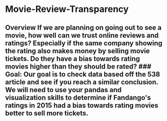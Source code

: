 # Movie-Review-Transparency
## Overview  If we are planning on going out to see a movie, how well can we trust online reviews and ratings? **Especially** if the same company showing the rating **also** makes money by selling movie tickets. Do they have a bias towards rating movies higher than they should be rated?  ### Goal:  **Our goal is to check data based off the 538 article and see if you reach a similar conclusion. We will need to use your pandas and visualization skills to determine if Fandango's ratings in 2015 had a bias towards rating movies better to sell more tickets.**
